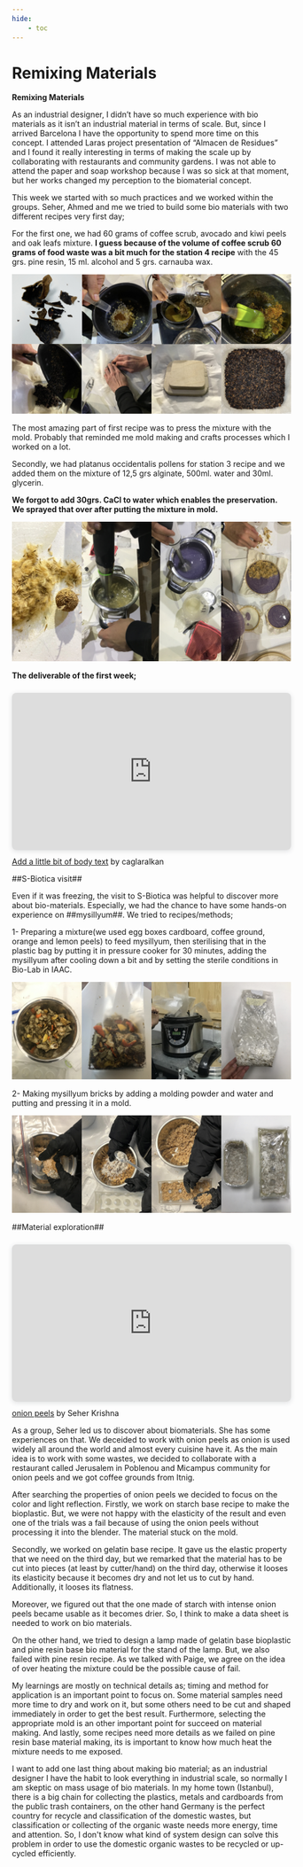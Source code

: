 ```yaml
---
hide:
    - toc
---
```


# Remixing Materials


**Remixing Materials**

As an industrial designer, I didn’t have so much experience with bio materials as it isn’t an industrial material in terms of scale. But, since I arrived Barcelona I have the opportunity to spend more time on this concept. I attended Laras project presentation of “Almacen de Residues” and I found it really interesting in terms of making the scale up by collaborating with restaurants and community gardens. I was not able to attend the paper and soap workshop because I was so sick at that moment, but her works changed my perception to the biomaterial concept.

This week we started with so much practices and we worked within the groups. Seher, Ahmed and me we tried to build some bio materials with two different recipes very first day;

For the first one, we had 60 grams of coffee scrub, avocado and kiwi peels and oak leafs mixture.
**I guess because of the volume of coffee scrub 60 grams of food waste was a bit much for the station 4 recipe** with the 45 grs. pine resin, 15 ml. alcohol and 5 grs. carnauba wax.

![](../images/station4recipe.jpg)

The most amazing part of first recipe was to press the mixture with the mold. Probably that reminded me mold making and crafts processes which I worked on a lot.

Secondly, we had platanus occidentalis pollens for station 3 recipe and we added them on the mixture of 12,5 grs alginate, 500ml. water and 30ml. glycerin.

**We forgot to add 30grs. CaCl to water which enables the preservation. We sprayed that over after putting the mixture in mold.**

![](../images/station3recipe.jpg)

**The deliverable of the first week;**

<div style="position: relative; width: 100%; height: 0; padding-top: 56.2500%;
 padding-bottom: 0; box-shadow: 0 2px 8px 0 rgba(63,69,81,0.16); margin-top: 1.6em; margin-bottom: 0.9em; overflow: hidden;
 border-radius: 8px; will-change: transform;">
  <iframe loading="lazy" style="position: absolute; width: 100%; height: 100%; top: 0; left: 0; border: none; padding: 0;margin: 0;"
    src="https:&#x2F;&#x2F;www.canva.com&#x2F;design&#x2F;DAFYPMkqDg0&#x2F;view?embed" allowfullscreen="allowfullscreen" allow="fullscreen">
  </iframe>
</div>
<a href="https:&#x2F;&#x2F;www.canva.com&#x2F;design&#x2F;DAFYPMkqDg0&#x2F;view?utm_content=DAFYPMkqDg0&amp;utm_campaign=designshare&amp;utm_medium=embeds&amp;utm_source=link" target="_blank" rel="noopener">Add a little bit of body text</a> by caglaralkan

##S-Biotica visit##

Even if it was freezing, the visit to S-Biotica was helpful to discover more about bio-materials.
Especially, we had the chance to have some hands-on experience on ##mysillyum##. We tried to recipes/methods;

1- Preparing a mixture(we used egg boxes cardboard, coffee ground, orange and lemon peels) to feed mysillyum, then sterilising that in the plastic bag by putting it in pressure cooker for 30 minutes, adding the mysillyum after cooling down a bit and by setting the sterile conditions in Bio-Lab in IAAC.

![](../images/mysillyum1.jpg)

2- Making mysillyum bricks by adding a molding powder and water and putting and pressing it in a mold.

![](../images/mysillyum2.jpg)

##Material exploration##

<div style="position: relative; width: 100%; height: 0; padding-top: 56.2500%;
 padding-bottom: 0; box-shadow: 0 2px 8px 0 rgba(63,69,81,0.16); margin-top: 1.6em; margin-bottom: 0.9em; overflow: hidden;
 border-radius: 8px; will-change: transform;">
  <iframe loading="lazy" style="position: absolute; width: 100%; height: 100%; top: 0; left: 0; border: none; padding: 0;margin: 0;"
    src="https:&#x2F;&#x2F;www.canva.com&#x2F;design&#x2F;DAFZa8jFXIw&#x2F;view?embed" allowfullscreen="allowfullscreen" allow="fullscreen">
  </iframe>
</div>
<a href="https:&#x2F;&#x2F;www.canva.com&#x2F;design&#x2F;DAFZa8jFXIw&#x2F;view?utm_content=DAFZa8jFXIw&amp;utm_campaign=designshare&amp;utm_medium=embeds&amp;utm_source=link" target="_blank" rel="noopener">onion peels</a> by Seher Krishna

As a group, Seher led us to discover about biomaterials. She has some experiences on that.
We deceided to work with onion peels as onion is used widely all around the world and almost every cuisine have it. As the main idea is to work with some wastes, we decided to collaborate with a restaurant called Jerusalem in Poblenou and Micampus community for onion peels and we got coffee grounds from Itnig.  

After searching the properties of onion peels we decided to focus on the color and light reflection. Firstly, we work on starch base recipe to make the bioplastic. But, we were not happy with the elasticity of the result and even one of the trials was a fail because of using the onion peels without processing it into the blender. The material stuck on the mold.

Secondly, we worked on gelatin base recipe. It gave us the elastic property that we need on the third day, but we remarked that the material has to be cut into pieces (at least by cutter/hand)
on the third day, otherwise it looses its elasticity because it becomes dry and not let us to cut by hand. Additionally, it looses its flatness.

Moreover, we figured out that the one made of starch with intense onion peels became usable as it becomes drier. So, I think to make a data sheet is needed to work on bio materials.

On the other hand, we tried to design a lamp made of gelatin base bioplastic and pine resin base bio material for the stand of the lamp. But, we also failed with pine resin recipe. As we talked with Paige, we agree on the idea of over heating the mixture could be the possible cause of fail.  

My learnings are mostly on technical details as; timing and method for application is an important point to focus on. Some material samples need more time to dry and work on it, but some others need to be cut and shaped immediately in order to get the best result. Furthermore, selecting the appropriate mold is an other important point for succeed on material making. And lastly, some recipes need more details as we failed on pine resin base material making, its is important to know how much heat the mixture needs to me exposed.

I want to add one last thing about making bio material; as an industrial designer I have the habit to look everything in industrial scale, so normally I am skeptic on mass usage of bio materials. In my home town (Istanbul), there is a big chain for collecting the plastics, metals and cardboards from the public trash containers, on the other hand Germany is the perfect country for recycle and classification of the domestic wastes, but classification or collecting of the organic waste needs more energy, time and attention. So, I don't know what kind of system design can solve this problem in order to use the domestic organic wastes to be recycled or up-cycled efficiently.

